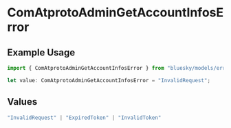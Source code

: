 # ComAtprotoAdminGetAccountInfosError

## Example Usage

```typescript
import { ComAtprotoAdminGetAccountInfosError } from "bluesky/models/errors";

let value: ComAtprotoAdminGetAccountInfosError = "InvalidRequest";
```

## Values

```typescript
"InvalidRequest" | "ExpiredToken" | "InvalidToken"
```